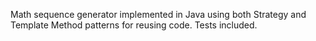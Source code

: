 Math sequence generator implemented in Java using both Strategy and Template Method patterns for reusing code. Tests included.
